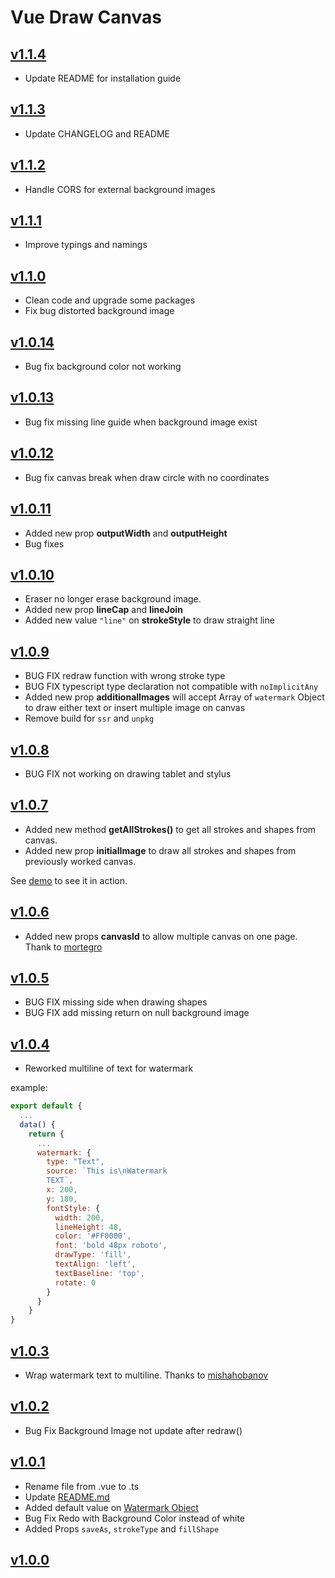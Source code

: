 # Vue Draw Canvas

## [v1.1.4](https://github.com/thomas-fortin/vue-draw-canvas/releases/tag/v1.1.4)

- Update README for installation guide

## [v1.1.3](https://github.com/thomas-fortin/vue-draw-canvas/releases/tag/v1.1.3)

- Update CHANGELOG and README

## [v1.1.2](https://github.com/thomas-fortin/vue-draw-canvas/releases/tag/v1.1.2)

- Handle CORS for external background images

## [v1.1.1](https://github.com/thomas-fortin/vue-draw-canvas/releases/tag/v1.1.1)

- Improve typings and namings

## [v1.1.0](https://github.com/thomas-fortin/vue-draw-canvas/releases/tag/v1.1.0)

- Clean code and upgrade some packages
- Fix bug distorted background image

## [v1.0.14](https://github.com/thomas-fortin/vue-draw-canvas/releases/tag/v1.0.14)

- Bug fix background color not working

## [v1.0.13](https://github.com/thomas-fortin/vue-draw-canvas/releases/tag/v1.0.13)

- Bug fix missing line guide when background image exist

## [v1.0.12](https://github.com/thomas-fortin/vue-draw-canvas/releases/tag/v1.0.12)

- Bug fix canvas break when draw circle with no coordinates

## [v1.0.11](https://github.com/thomas-fortin/vue-draw-canvas/releases/tag/v1.0.11)

- Added new prop **outputWidth** and **outputHeight**
- Bug fixes

## [v1.0.10](https://github.com/thomas-fortin/vue-draw-canvas/releases/tag/v1.0.10)

- Eraser no longer erase background image.
- Added new prop **lineCap** and **lineJoin**
- Added new value `"line"` on **strokeStyle** to draw straight line

## [v1.0.9](https://github.com/thomas-fortin/vue-draw-canvas/releases/tag/v1.0.9)

- BUG FIX redraw function with wrong stroke type
- BUG FIX typescript type declaration not compatible with `noImplicitAny`
- Added new prop **additionalImages** will accept Array of `watermark` Object to draw either text or insert multiple image on canvas
- Remove build for `ssr` and `unpkg`

## [v1.0.8](https://github.com/thomas-fortin/vue-draw-canvas/releases/tag/v1.0.8)

- BUG FIX not working on drawing tablet and stylus

## [v1.0.7](https://github.com/thomas-fortin/vue-draw-canvas/releases/tag/v1.0.7)

- Added new method **getAllStrokes()** to get all strokes and shapes from canvas.
- Added new prop **initialImage** to draw all strokes and shapes from previously worked canvas.

See [demo](https://codesandbox.io/s/vue-drawing-canvas-107-rc1-dcoiy) to see it in action.

## [v1.0.6](https://github.com/thomas-fortin/vue-draw-canvas/releases/tag/v1.0.6)

- Added new props **canvasId** to allow multiple canvas on one page. Thank to [mortegro](https://github.com/mortegro)

## [v1.0.5](https://github.com/thomas-fortin/vue-draw-canvas/releases/tag/v1.0.5)

- BUG FIX missing side when drawing shapes
- BUG FIX add missing return on null background image

## [v1.0.4](https://github.com/thomas-fortin/vue-draw-canvas/releases/tag/v1.0.4)

- Reworked multiline of text for watermark

example:

```js
export default {
  ...
  data() {
    return {
      ...
      watermark: {
        type: "Text",
        source: `This is\nWatermark
        TEXT`,
        x: 200,
        y: 180,
        fontStyle: {
          width: 200,
          lineHeight: 48,
          color: '#FF0000',
          font: 'bold 48px roboto',
          drawType: 'fill',
          textAlign: 'left',
          textBaseline: 'top',
          rotate: 0
        }
      }
    }
}
```

## [v1.0.3](https://github.com/thomas-fortin/vue-draw-canvas/releases/tag/v1.0.3)

- Wrap watermark text to multiline. Thanks to [mishahobanov](https://github.com/mishahobanov)

## [v1.0.2](https://github.com/thomas-fortin/vue-draw-canvas/releases/tag/v1.0.2)

- Bug Fix Background Image not update after redraw()

## [v1.0.1](https://github.com/thomas-fortin/vue-draw-canvas/releases/tag/v1.0.1)

- Rename file from .vue to .ts
- Update [README.md](https://github.com/thomas-fortin/vue-draw-canvas/blob/master/README.md)
- Added default value on [Watermark Object](https://github.com/thomas-fortin/vue-draw-canvas/blob/master/README.md#watermark-object)
- Bug Fix Redo with Background Color instead of white
- Added Props `saveAs`, `strokeType` and `fillShape`

## [v1.0.0](https://github.com/thomas-fortin/vue-draw-canvas/releases/tag/v1.0.0)
